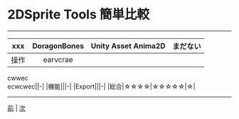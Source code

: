 
# 2DSprite Tools 簡単比較 

--- 

|xxx|DoragonBones|Unity Asset Anima2D|まだない|
|:--:|:--:|:--:|:--:|
|操作|earvcrae 
cwwec  
ecwcwec||-|
|機能|||-|
|Export|||-|
|総合|☆☆☆☆|☆☆☆☆☆|☆|

---


[前](https://github.com/175B005/weekreport4) | [次](https://github.com/175B005/weekreport6)
